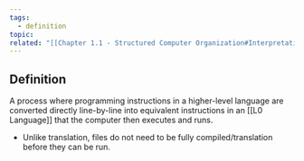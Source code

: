 ```yaml
---
tags:
  - definition
topic: 
related: "[[Chapter 1.1 - Structured Computer Organization#Interpretation]]"
---
```

## Definition
A process where programming instructions in a higher-level language are converted directly line-by-line into equivalent instructions in an [[L0 Language]] that the computer then executes and runs.
- Unlike translation, files do not need to be fully compiled/translation before they can be run.